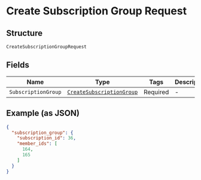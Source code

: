 
# Create Subscription Group Request

## Structure

`CreateSubscriptionGroupRequest`

## Fields

| Name | Type | Tags | Description |
|  --- | --- | --- | --- |
| `SubscriptionGroup` | [`CreateSubscriptionGroup`](../../doc/models/create-subscription-group.md) | Required | - |

## Example (as JSON)

```json
{
  "subscription_group": {
    "subscription_id": 36,
    "member_ids": [
      164,
      165
    ]
  }
}
```

